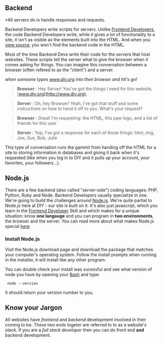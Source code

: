## Backend 

*All servers do is handle responses and requests. 

Backend Developers write scripts for servers. Unlike [Frontend Developers](http://www.diy.org/skills/frontenddev), the code Backend Developers write, while it gives a lot of functionality to a site, it isn't as visible as the elements built into the HTML. And when you [view source](http://fedev.herokuapp.com/challenge/1), you won't find the backend code in the HTML. 

Most of the time Backend Devs write their code for the servers that host websites. These scripts tell the server what to give the browser when it comes asking for things. You can imagine this conversation between a browser (often refered to as the "client") and a server. 

*when someone types www.diy.org into their browser and hit's go!*

> **Browser** : Hey Server! You've got the things I need for this website, [www.diy.org](http://www.diy.org).

> **Server** : Oh, hey Browser! Yeah, I've got that stuff and some instructions on how to hand it off to you. What's your request?

> **Browser** : Great! I'm requesting: the HTML, this paw logo, and a list of friends for this user

> **Server** : Yep, I've got a response for each of those things: html, img, Joe, Sue, Bob, Julie

This type of conversation runs the gammit from handing off the HTML for a site to storing information in databases and giving it back when it's requested (like when you log in to DIY and it pulls up your account, your favorites, your followers...).

## Node.js

There are a few backend (also called "server-side") coding languages: PHP, Python, Ruby and Node. Backend Developers usually specialize in one. We're going to build the challenges around [Node.js](http://www.nodejs.org). We're quite partial to Node.js here at DIY - our site is built on it. It's also just javascript, which you learn in the [Frontend Developer](http://www.diy.org/skills/frontenddev) Skill and which makes for a unique situation: know **one langauge** and you can program in **two environments**, the browser and the server. You can read more about what makes Node.js special [here]().

### Install Node.js

Visit the Node.js download page and download the package that matches your computer's operating system. Follow the install prompts when running in the installer, it will install like any other program. 

You can double check your install was sucessful and see what version of node you have by opening your [Bash](http://opensourcerer.diy.org/challenge/3) and type:

     node --version

It should return your version number to you. 

## Know your Jargon

All websites have *frontend* and *backend* development involved in their coming to be. These two ends togeter are referred to to as a website's *stack*. If you are a *full stack developer* then you can do front end **and** backend development. 


